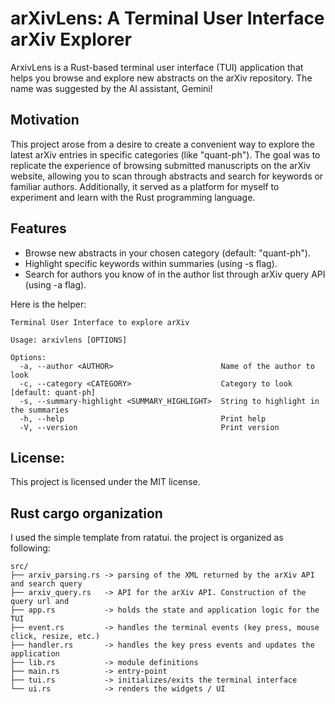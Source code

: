 # arXivLens: A Terminal User Interface arXiv Explorer
ArxivLens is a Rust-based terminal user interface (TUI) application that helps you browse and explore new abstracts on the arXiv repository. The name was suggested by the AI assistant, Gemini!

## Motivation
This project arose from a desire to create a convenient way to explore the latest arXiv entries in specific categories (like "quant-ph"). The goal was to replicate the experience of browsing submitted manuscripts on the arXiv website, allowing you to scan through abstracts and search for keywords or familiar authors. Additionally, it served as a platform for myself to experiment and learn with the Rust programming language.

## Features
- Browse new abstracts in your chosen category (default: "quant-ph").
- Highlight specific keywords within summaries (using -s flag).
- Search for authors you know of in the author list through arXiv query API (using -a flag).

Here is the helper:

```text
Terminal User Interface to explore arXiv

Usage: arxivlens [OPTIONS]

Options:
  -a, --author <AUTHOR>                        Name of the author to look
  -c, --category <CATEGORY>                    Category to look [default: quant-ph]
  -s, --summary-highlight <SUMMARY_HIGHLIGHT>  String to highlight in the summaries
  -h, --help                                   Print help
  -V, --version                                Print version
```

## License:

This project is licensed under the MIT license.

## Rust cargo organization
I used the simple template from ratatui. the project is organized as following:

```text
src/
├── arxiv_parsing.rs -> parsing of the XML returned by the arXiv API and search query
├── arxiv_query.rs   -> API for the arXiv API. Construction of the query url and 
├── app.rs           -> holds the state and application logic for the TUI
├── event.rs         -> handles the terminal events (key press, mouse click, resize, etc.)
├── handler.rs       -> handles the key press events and updates the application
├── lib.rs           -> module definitions
├── main.rs          -> entry-point
├── tui.rs           -> initializes/exits the terminal interface
└── ui.rs            -> renders the widgets / UI

```

